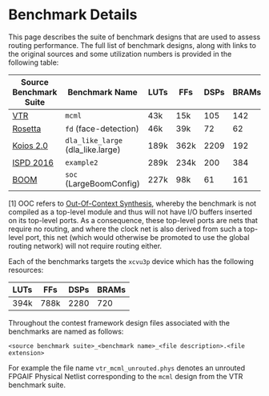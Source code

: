 # Benchmark Details

This page describes the suite of benchmark designs that are used to assess
routing performance. The full list of benchmark designs, along with links to
the original sources and some utilization numbers is provided in the following
table:

|Source Benchmark Suite|Benchmark Name|LUTs|FFs|DSPs|BRAMs|OOC [1]|
|----------------------|--------------|----|---|----|-----|-------|
| [VTR](https://docs.verilogtorouting.org/en/latest/vtr/benchmarks/#vtr-benchmarks)|`mcml`|43k|15k|105|142|Y|
| [Rosetta](https://github.com/cornell-zhang/rosetta)|`fd` (face-detection)|46k|39k|72|62|Y|
| [Koios 2.0](https://docs.verilogtorouting.org/en/latest/vtr/benchmarks/#koios-2-0-benchmarks)|`dla_like_large` (dla_like.large)|189k|362k|2209|192|Y|
| [ISPD 2016](https://www.ispd.cc/contests/16/ispd2016_contest.html)|`example2`|289k|234k|200|384|N|
| [BOOM](https://docs.boom-core.org/en/latest/sections/intro-overview/boom.html)|`soc` (LargeBoomConfig)|227k|98k|61|161|Y|

[1] OOC refers to [Out-Of-Context Synthesis](https://docs.xilinx.com/r/en-US/ug949-vivado-design-methodology/Out-of-Context-Synthesis),
whereby the benchmark is not compiled as a top-level module and thus will not have I/O buffers inserted on its top-level ports.
As a consequence, these top-level ports are nets that require no routing, and where the clock net is also derived from such a top-level
port, this net (which would otherwise be promoted to use the global routing network) will not require routing either.

Each of the benchmarks targets the `xcvu3p` device which has the following resources:

|LUTs|FFs |DSPs|BRAMs|
|----|----|----|-----|
|394k|788k|2280|720  |

Throughout the contest framework design files associated with
the benchmarks are named as follows:

```
<source benchmark suite>_<benchmark name>_<file description>.<file extension>
```

For example the file name `vtr_mcml_unrouted.phys` denotes an unrouted FPGAIF
Physical Netlist corresponding to the `mcml` design from the VTR benchmark
suite.


